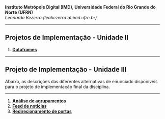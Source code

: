 **Instituto Metrópole Digital (IMD), Universidade Federal do Rio Grande do Norte (UFRN)**  
*Leonardo Bezerra (leobezerra at imd.ufrn.br)*

---

## Projetos de Implementação - Unidade II

1. [**Dataframes**](dataframes)

---

## Projeto de Implementação - Unidade III

Abaixo, as descrições das diferentes alternativas de enunciado disponíveis para o projeto de implementação final da disciplina.

---

1. [**Análise de agrupamentos**](clustering)
1. [**Feed de notícias**](news-feed)
1. [**Redirecionamento de portas**](port-forwarding)
